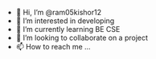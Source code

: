 - 👋 Hi, I’m @ram05kishor12
- 👀 I’m interested in developing
- 🌱 I’m currently learning BE CSE
- 💞️ I’m looking to collaborate on a project
- 📫 How to reach me ...

<!---
ram05kishor12/ram05kishor12 is a ✨ special ✨ repository because its `README.md` (this file) appears on your GitHub profile.
You can click the Preview link to take a look at your changes.
--->
